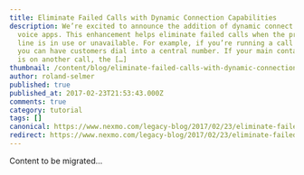 ```yaml
---
title: Eliminate Failed Calls with Dynamic Connection Capabilities
description: We’re excited to announce the addition of dynamic connect for your
  voice apps. This enhancement helps eliminate failed calls when the primary
  line is in use or unavailable. For example, if you’re running a call center,
  you can have customers dial into a central number. If your main contact person
  is on another call, the […]
thumbnail: /content/blog/eliminate-failed-calls-with-dynamic-connection-capabilities/nexmo_futureVoice.jpg
author: roland-selmer
published: true
published_at: 2017-02-23T21:53:43.000Z
comments: true
category: tutorial
tags: []
canonical: https://www.nexmo.com/legacy-blog/2017/02/23/eliminate-failed-calls-with-dynamic-connection-capabilities
redirect: https://www.nexmo.com/legacy-blog/2017/02/23/eliminate-failed-calls-with-dynamic-connection-capabilities
---
```


Content to be migrated...
